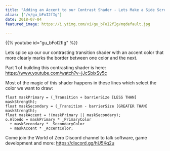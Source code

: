 ```yaml
---
title: "Adding an Accent to our Contrast Shader - Lets Make a Side Scrolling Shooter - Part 4"
alias: ["/v/gu_bFoI2fIg"]
date: 2018-07-04
featured_image: https://i.ytimg.com/vi/gu_bFoI2fIg/mqdefault.jpg

---
```


{{% youtube id="gu_bFoI2fIg" %}}

Lets spice up our our contrasting transition shader with an accent color that more clearly marks the border between one color and the next.

Part 1 of building this contrasting shader is here: https://www.youtube.com/watch?v=jJcSbixSy5c

Most of the magic of this shader happens in these lines which select the color we want to draw:

```
float maskPrimary = (_Transition + barrierSize [LESS THAN] maskStrength);
float maskSecondary = (_Transition - barrierSize [GREATER THAN] maskStrength);
float maskAccent = !(maskPrimary || maskSecondary);
o.Albedo = maskPrimary * _PrimaryColor
  + maskSecondary * _SecondaryColor
  + maskAccent * _AccentColor;
```

Come join the World of Zero Discord channel to talk software, game development and more: https://discord.gg/hU5Kq2u